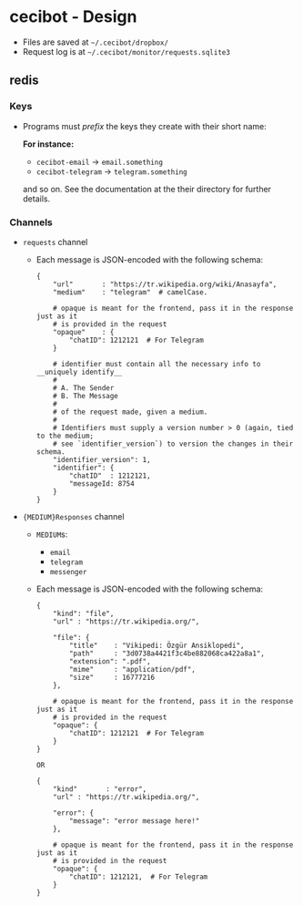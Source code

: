 # cecibot - Design

- Files are saved at `~/.cecibot/dropbox/`
- Request log is at `~/.cecibot/monitor/requests.sqlite3`

## redis

### Keys
- Programs must *prefix* the keys they create with their short name:
  
  __For instance:__
  - `cecibot-email` -> `email.something`
  - `cecibot-telegram` -> `telegram.something`
  
  and so on. See the documentation at the their directory for further details.

### Channels
- `requests` channel
  - Each message is JSON-encoded with the following schema:

    ```
    {
        "url"       : "https://tr.wikipedia.org/wiki/Anasayfa",
        "medium"    : "telegram"  # camelCase.

        # opaque is meant for the frontend, pass it in the response just as it
        # is provided in the request
        "opaque"    : {
        	"chatID": 1212121  # For Telegram
        }
        
        # identifier must contain all the necessary info to __uniquely identify__
        #
        # A. The Sender
        # B. The Message
        #
        # of the request made, given a medium.
        #
        # Identifiers must supply a version number > 0 (again, tied to the medium;
        # see `identifier_version`) to version the changes in their schema.
        "identifier_version": 1,
        "identifier": {
            "chatID"  : 1212121,
            "messageId: 8754
        }
    }
    ```

- `{MEDIUM}Responses` channel
  - `MEDIUM`s:
    - `email`
    - `telegram`
    - `messenger`
  - Each message is JSON-encoded with the following schema:

    ```
    {
        "kind": "file",
        "url" : "https://tr.wikipedia.org/",

        "file": {
            "title"    : "Vikipedi: Özgür Ansiklopedi",
            "path"     : "3d0738a4421f3c4be882068ca422a8a1",
            "extension": ".pdf",
            "mime"     : "application/pdf",
            "size"     : 16777216
        },

        # opaque is meant for the frontend, pass it in the response just as it
        # is provided in the request
        "opaque": {
            "chatID": 1212121  # For Telegram
        }
    }

    OR

    {
        "kind"       : "error",
        "url" : "https://tr.wikipedia.org/",

        "error": {
            "message": "error message here!"
        },

        # opaque is meant for the frontend, pass it in the response just as it
        # is provided in the request
        "opaque": {
            "chatID": 1212121,  # For Telegram
        }
    }
    ```

